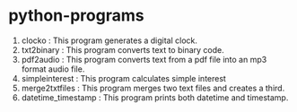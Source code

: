 # python-programs


1. clocko : This program generates a digital clock.
2. txt2binary : This program converts text to binary code.
3. pdf2audio : This program converts text from a pdf file into an mp3 format audio file.
4. simpleinterest : This program calculates simple interest
5. merge2txtfiles : This program merges two text files and creates a third.
6. datetime_timestamp : This program prints both datetime and timestamp.
